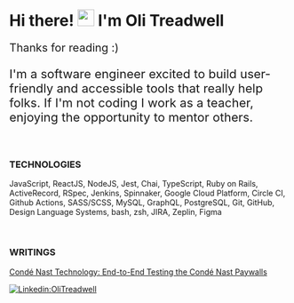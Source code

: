 # Hi there! <img src="https://raw.githubusercontent.com/syedareehaquasar/syedareehaquasar/master/gifs/Hi.gif" width="30px"> I'm Oli Treadwell

<p style="font-size:20px;"> Thanks for reading :)</p>

<p style="font-size:22px;">I'm a software engineer excited to build user-friendly and accessible tools that really help folks. If I'm not coding I work as a teacher, enjoying the opportunity to mentor others.</p>

<br>

### TECHNOLOGIES

JavaScript, ReactJS, NodeJS, Jest, Chai, TypeScript, Ruby on Rails, ActiveRecord, RSpec, Jenkins, Spinnaker, Google Cloud Platform, Circle CI, Github Actions, SASS/SCSS, MySQL, GraphQL, PostgreSQL, Git, GitHub, Design Language Systems, bash, zsh, JIRA, Zeplin, Figma

<br>

### WRITINGS

[Condé Nast Technology: End-to-End Testing the Condé Nast Paywalls](https://technology.condenast.com/story/end-to-end-testing-conde-nast-paywalls)

[![Linkedin:OliTreadwell](https://img.shields.io/badge/-OliTreadwell-blue?style=flat-square&logo=Linkedin&logoColor=white&link=https://www.linkedin.com/in/olitreadwell/)](https://www.linkedin.com/in/olitreadwell/)

<!--
**GITHUB STAT'S**

![stats](https://github-readme-stats.vercel.app/api?username=olitreadwell&show_icons=true&theme=synthwave)

Today is Saturday, 27 November, 20:06 GMT-8.
-->
